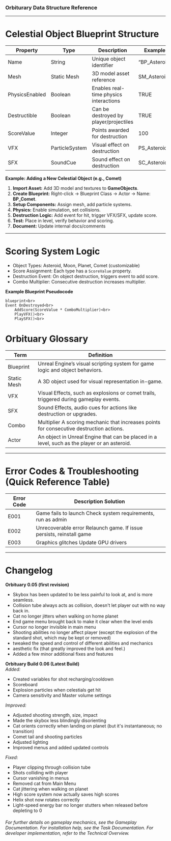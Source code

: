 ### Orbiturary Data Structure Reference

***
# Celestial Object Blueprint Structure

| Property	| Type |	Description |	Example Value |
| --------- | ---- | ------------ | ------------- |
| Name |	String |	Unique object identifier |	“BP_Asteroid” |
| Mesh |	Static Mesh |	3D model asset reference	| SM_AsteroidMesh |
| PhysicsEnabled |	Boolean |	Enables real-time physics interactions |	TRUE |
| Destructible |	Boolean |	Can be destroyed by player/projectiles |	TRUE |
| ScoreValue |	Integer |	Points awarded for destruction |	100 |
| VFX |	ParticleSystem |	Visual effect on destruction |	PS_AsteroidExplode |
| SFX |	SoundCue |	Sound effect on destruction |	SC_AsteroidBreak |

**Example: Adding a New Celestial Object (e.g., Comet)**
1. **Import Asset:** Add 3D model and textures to **GameObjects**.
2. **Create Blueprint:** Right-click -> Blueprint Class -> Actor -> Name: **BP_Comet**.
3. **Setup Components:** Assign mesh, add particle systems.
4. **Physics:** Enable simulation, set collisions.
5. **Destruction Logic:** Add event for hit, trigger VFX/SFX, update score.
6. **Test:** Place in level, verify behavior and scoring.
7. **Document:** Update internal docs/comments

***

# Scoring System Logic
- Object Types: Asteroid, Moon, Planet, Comet (customizable)
- Score Assignment: Each type has a `ScoreValue` property.
- Destruction Event: On object destruction, triggers event to add score.
- Combo Multiplier: Consecutive destruction increases multiplier.

**Example Blueprint Pseudocode**
```
blueprint<br>
Event OnDestroyed<br>
    AddScore(ScoreValue * ComboMultiplier)<br>
    PlayVFX()<br>
    PlaySFX()<br>
```

# Orbituary Glossary

|Term |	Definition|
|-----|-----------|
|Blueprint|	Unreal Engine’s visual scripting system for game logic and object behaviors.|
|Static Mesh|	A 3D object used for visual representation in-game.|
|VFX|	Visual Effects, such as explosions or comet trails, triggered during gameplay events.|
|SFX|	Sound Effects, audio cues for actions like destruction or upgrades.|
|Combo| Multiplier	A scoring mechanic that increases points for consecutive destruction actions.|
|Actor|	An object in Unreal Engine that can be placed in a level, such as the player or an asteroid.|
***
# Error Codes & Troubleshooting (Quick Reference Table)

|Error Code |	Description	Solution|
|-----------|---------------------|
|E001|	Game fails to launch	Check system requirements, run as admin|
|E002|	Unrecoverable error	Relaunch game. If issue persists, reinstall game |
|E003|	Graphics glitches	Update GPU drivers|

***
# Changelog

**Orbituary 0.05 (first revision)**
- Skybox has been updated to be less painful to look at, and is more seamless.
- Collision tube always acts as collision, doesn't let player out with no way back in.
- Cat no longer jitters when walking on home planet
- End game menu brought back to make it clear when the level ends
- Cursor no longer invisible in main menu
- Shooting abilities no longer affect player (except the explosion of the standard shot, which may be kept or removed)
- tweaked the speed and control of different abilities and mechanics
- aesthetic fix (that greatly improved the look and feel.)
- Added a few minor additional fixes and features

**Orbituary Build 0.06 (Latest Build)**<br>
*Added:*
- Created variables for shot recharging/cooldown
- Scoreboard
- Explosion particles when celestials get hit
- Camera sensitivity and Master volume settings

*Improved:*
- Adjusted shooting strength, size, impact
- Made the skybox less blindingly disorienting
- Cat orients correctly when landing on planet (but it's instantaneous; no transition)
- Comet tail and shooting particles
- Adjusted lighting
- Improved menus and added updated controls

*Fixed:*
- Player clipping through collision tube
- Shots colliding with player
- Cursor vanishing in menus
- Removed cat from Main Menu
- Cat jittering when walking on planet
- High score system now actually saves high scores
- Helix shot now rotates correctly
- Light-speed energy bar no longer stutters when released before depleting to 0 



###### For further details on gameplay mechanics, see the Gameplay Documentation. For installation help, see the Task Documentation. For developer implementation, refer to the Technical Overview.



